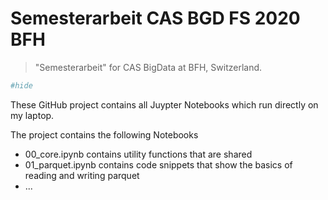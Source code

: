 # Semesterarbeit CAS BGD FS 2020 BFH
> "Semesterarbeit" for CAS BigData at BFH, Switzerland.


```python
#hide
```

These GitHub project contains all Juypter Notebooks which run directly on my laptop. 

The project contains the following Notebooks
* 00_core.ipynb contains utility functions that are shared
* 01_parquet.ipynb contains code snippets that show the basics of reading and writing parquet
* ...

